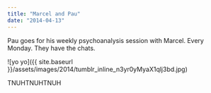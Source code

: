 ```yaml
---
title: "Marcel and Pau"
date: "2014-04-13"
---
```


Pau goes for his weekly psychoanalysis session with Marcel. Every Monday. They have the chats.

![yo yo]({{ site.baseurl }}/assets/images/2014/tumblr_inline_n3yr0yMyaX1qlj3bd.jpg)

TNUHTNUHTNUH
